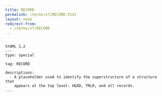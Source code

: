 ```yaml
---
title: RECORD
permalink: /terms/v7/RECORD.html
layout: none
redirect-from:
  - /terms/v7/RECORD
...
```


```

%YAML 1.2
---
type: special

tag: RECORD

descriptions:
  - A placeholder used to identify the superstructure of a structure that
    appears at the top level: HEAD, TRLR, and all records.
...

```